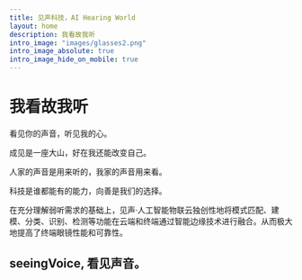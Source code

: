 ```yaml
---
title: 见声科技，AI Hearing World
layout: home
description: 我看故我听
intro_image: "images/glasses2.png"
intro_image_absolute: true
intro_image_hide_on_mobile: true
---
```


# 我看故我听

看见你的声音，听见我的心。

成见是一座大山，好在我还能改变自己。

人家的声音是用来听的，我家的声音用来看。

科技是谁都能有的能力，向善是我们的选择。

在充分理解弱听需求的基础上，见声·人工智能物联云独创性地将模式匹配、建模、分类、识别、检测等功能在云端和终端通过智能边缘技术进行融合。从而极大地提高了终端眼镜性能和可靠性。

## seeingVoice, 看见声音。
